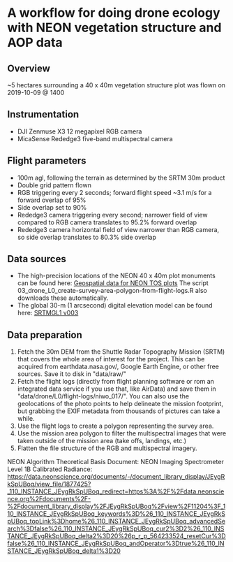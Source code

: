 # A workflow for doing drone ecology with NEON vegetation structure and AOP data

## Overview

~5 hectares surrounding a 40 x 40m vegetation structure plot was flown on 2019-10-09 @ 1400

## Instrumentation

- DJI Zenmuse X3 12 megapixel RGB camera
- MicaSense Rededge3 five-band multispectral camera

## Flight parameters

- 100m agl, following the terrain as determined by the SRTM 30m product
- Double grid pattern flown
- RGB triggering every 2 seconds; forward flight speed ~3.1 m/s for a forward overlap of 95%
- Side overlap set to 90%
- Rededge3 camera triggering every second; narrower field of view compared to RGB camera translates to 95.2% forward overlap
- Rededge3 camera horizontal field of view narrower than RGB camera, so side overlap translates to 80.3% side overlap

## Data sources

- The high-precision locations of the NEON 40 x 40m plot monuments can be found here: [Geospatial data for NEON TOS plots](https://data.neonscience.org/documents/-/document_library_display/JEygRkSpUBoq/view_file/2480213?_110_INSTANCE_JEygRkSpUBoq_redirect=https%3A%2F%2Fdata.neonscience.org%2Fdocuments%2F-%2Fdocument_library_display%2FJEygRkSpUBoq%2Fview%2F2233450%3F_110_INSTANCE_JEygRkSpUBoq_redirect%3Dhttps%253A%252F%252Fdata.neonscience.org%252Fdocuments%253Fp_p_id%253D110_INSTANCE_JEygRkSpUBoq%2526p_p_lifecycle%253D0%2526p_p_state%253Dnormal%2526p_p_mode%253Dview%2526p_p_col_id%253Dcolumn-1%2526p_p_col_count%253D1)
The script 03_drone_L0_create-survey-area-polygon-from-flight-logs.R also downloads these automatically.
- The global 30-m (1 arcsecond) digital elevation model can be found here: [SRTMGL1 v003](https://lpdaac.usgs.gov/products/srtmgl1v003/)

## Data preparation

1. Fetch the 30m DEM from the Shuttle Radar Topography Mission (SRTM) that covers the whole area of interest for the project.
This can be acquired from earthdata.nasa.gov/, Google Earth Engine, or other free sources. Save it to disk in "data/raw/"
2. Fetch the flight logs (directly from flight planning software or rom an integrated data service if you use that, like AirData) and save them in "data/drone/L0/flight-logs/niwo_017/".
You can also use the geolocations of the photo points to help delineate the mission footprint, but grabbing the EXIF metadata from thousands of pictures can take a while.
3. Use the flight logs to create a polygon representing the survey area.
4. Use the mission area polygon to filter the multispectral images that were taken outside of the mission area (take offs, landings, etc.)
5. Flatten the file structure of the RGB and multispectral imagery.


NEON Algorithm Theoretical Basis Document: NEON Imaging Spectrometer Level 1B Calibrated Radiance: https://data.neonscience.org/documents/-/document_library_display/JEygRkSpUBoq/view_file/1877425?_110_INSTANCE_JEygRkSpUBoq_redirect=https%3A%2F%2Fdata.neonscience.org%2Fdocuments%2F-%2Fdocument_library_display%2FJEygRkSpUBoq%2Fview%2F11204%3F_110_INSTANCE_JEygRkSpUBoq_keywords%3D%26_110_INSTANCE_JEygRkSpUBoq_topLink%3Dhome%26_110_INSTANCE_JEygRkSpUBoq_advancedSearch%3Dfalse%26_110_INSTANCE_JEygRkSpUBoq_cur2%3D2%26_110_INSTANCE_JEygRkSpUBoq_delta2%3D20%26p_r_p_564233524_resetCur%3Dfalse%26_110_INSTANCE_JEygRkSpUBoq_andOperator%3Dtrue%26_110_INSTANCE_JEygRkSpUBoq_delta1%3D20